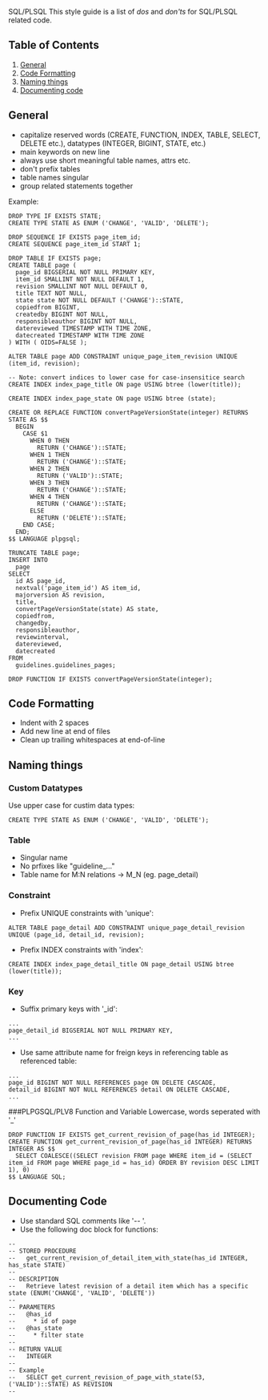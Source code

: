 SQL/PLSQL
This style guide is a list of *dos* and *don'ts* for SQL/PLSQL related code.

## Table of Contents

1. [General](#general)
1. [Code Formatting](#code-formatting)
1. [Naming things](#naming-things)
1. [Documenting code](#documenting-code)

## General
* capitalize reserved words (CREATE, FUNCTION, INDEX, TABLE, SELECT, DELETE etc.), datatypes (INTEGER, BIGINT, STATE, etc.)
* main keywords on new line
* always use short meaningful table names, attrs etc.
* don't prefix tables
* table names singular
* group related statements together

Example:
```
DROP TYPE IF EXISTS STATE;
CREATE TYPE STATE AS ENUM ('CHANGE', 'VALID', 'DELETE');

DROP SEQUENCE IF EXISTS page_item_id;
CREATE SEQUENCE page_item_id START 1;

DROP TABLE IF EXISTS page;
CREATE TABLE page (
  page_id BIGSERIAL NOT NULL PRIMARY KEY,
  item_id SMALLINT NOT NULL DEFAULT 1,
  revision SMALLINT NOT NULL DEFAULT 0,
  title TEXT NOT NULL,
  state state NOT NULL DEFAULT ('CHANGE')::STATE,
  copiedfrom BIGINT,
  createdby BIGINT NOT NULL, 
  responsibleauthor BIGINT NOT NULL, 
  datereviewed TIMESTAMP WITH TIME ZONE,
  datecreated TIMESTAMP WITH TIME ZONE
) WITH ( OIDS=FALSE );

ALTER TABLE page ADD CONSTRAINT unique_page_item_revision UNIQUE (item_id, revision);

-- Note: convert indices to lower case for case-insensitice search
CREATE INDEX index_page_title ON page USING btree (lower(title));

CREATE INDEX index_page_state ON page USING btree (state);

CREATE OR REPLACE FUNCTION convertPageVersionState(integer) RETURNS STATE AS $$
  BEGIN
    CASE $1
      WHEN 0 THEN
        RETURN ('CHANGE')::STATE;
      WHEN 1 THEN
        RETURN ('CHANGE')::STATE;
      WHEN 2 THEN
        RETURN ('VALID')::STATE;
      WHEN 3 THEN
        RETURN ('CHANGE')::STATE;
      WHEN 4 THEN
        RETURN ('CHANGE')::STATE;
      ELSE
        RETURN ('DELETE')::STATE;
    END CASE;
  END;
$$ LANGUAGE plpgsql;

TRUNCATE TABLE page;
INSERT INTO
  page
SELECT
  id AS page_id,
  nextval('page_item_id') AS item_id,
  majorversion AS revision,
  title,
  convertPageVersionState(state) AS state,
  copiedfrom,
  changedby,
  responsibleauthor,
  reviewinterval,
  datereviewed,
  datecreated
FROM
  guidelines.guidelines_pages;

DROP FUNCTION IF EXISTS convertPageVersionState(integer);
```

## Code Formatting
* Indent with 2 spaces
* Add new line at end of files
* Clean up trailing whitespaces at end-of-line

## Naming things
### Custom Datatypes
Use upper case for custim data types:
```
CREATE TYPE STATE AS ENUM ('CHANGE', 'VALID', 'DELETE');
```

### Table
* Singular name
* No prfixes like "guideline_..."
* Table name for M:N relations -> M_N (eg. page_detail)

### Constraint
* Prefix UNIQUE constraints with 'unique':
```
ALTER TABLE page_detail ADD CONSTRAINT unique_page_detail_revision UNIQUE (page_id, detail_id, revision);
```

* Prefix INDEX constraints with 'index':
```
CREATE INDEX index_page_detail_title ON page_detail USING btree (lower(title));
```

### Key
* Suffix primary keys with '_id':
```
...
page_detail_id BIGSERIAL NOT NULL PRIMARY KEY,
...
```

* Use same attribute name for freign keys in referencing table as referenced table:
```
...
page_id BIGINT NOT NULL REFERENCES page ON DELETE CASCADE,
detail_id BIGINT NOT NULL REFERENCES detail ON DELETE CASCADE,
...
```
###PLPGSQL/PLV8 Function and Variable
Lowercase, words seperated with '_'
```
DROP FUNCTION IF EXISTS get_current_revision_of_page(has_id INTEGER);
CREATE FUNCTION get_current_revision_of_page(has_id INTEGER) RETURNS INTEGER AS $$
  SELECT COALESCE((SELECT revision FROM page WHERE item_id = (SELECT item_id FROM page WHERE page_id = has_id) ORDER BY revision DESC LIMIT 1), 0)
$$ LANGUAGE SQL;
```

## Documenting Code
* Use standard SQL comments like '-- '.
* Use the following doc block for functions:
```
--
-- STORED PROCEDURE
--   get_current_revision_of_detail_item_with_state(has_id INTEGER, has_state STATE)
--
-- DESCRIPTION
--   Retrieve latest revision of a detail item which has a specific state (ENUM('CHANGE', 'VALID', 'DELETE'))
--
-- PARAMETERS
--   @has_id
--     * id of page
--   @has_state
--     * filter state
--
-- RETURN VALUE
--   INTEGER
--
-- Example
--   SELECT get_current_revision_of_page_with_state(53, ('VALID')::STATE) AS REVISION
--
```
